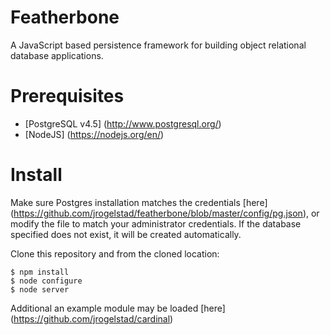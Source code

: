 Featherbone
===========
A JavaScript based persistence framework for building object relational database applications.

# Prerequisites
* [PostgreSQL v4.5] (http://www.postgresql.org/)
* [NodeJS] (https://nodejs.org/en/)
  
# Install

Make sure Postgres installation matches the credentials [here] (https://github.com/jrogelstad/featherbone/blob/master/config/pg.json), or modify the file to match your administrator credentials. If the database specified does not exist, it will be created automatically.

Clone this repository and from the cloned location:

```text
$ npm install
$ node configure
$ node server
```

Additional an example module may be loaded [here] (https://github.com/jrogelstad/cardinal)
